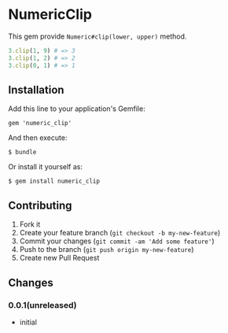 # NumericClip

This gem provide `Numeric#clip(lower, upper)` method.

```ruby
3.clip(1, 9) # => 3
3.clip(1, 2) # => 2
3.clip(0, 1) # => 1
```

## Installation

Add this line to your application's Gemfile:

    gem 'numeric_clip'

And then execute:

    $ bundle

Or install it yourself as:

    $ gem install numeric_clip

## Contributing

1. Fork it
2. Create your feature branch (`git checkout -b my-new-feature`)
3. Commit your changes (`git commit -am 'Add some feature'`)
4. Push to the branch (`git push origin my-new-feature`)
5. Create new Pull Request

## Changes

### 0.0.1(unreleased)
* initial
